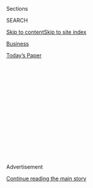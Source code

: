 <div id="app">

<div>

<div>

<div>

<div class="NYTAppHideMasthead css-1q2w90k e1suatyy0">

<div class="section css-ui9rw0 e1suatyy2">

<div class="css-eph4ug er09x8g0">

<div class="css-6n7j50">

</div>

<span class="css-1dv1kvn">Sections</span>

<div class="css-10488qs">

<span class="css-1dv1kvn">SEARCH</span>

</div>

[Skip to content](#site-content)[Skip to site
index](#site-index)

</div>

<div id="masthead-section-label" class="css-1wr3we4 eaxe0e00">

[Business](https://www.nytimes.com/section/business)

</div>

<div class="css-10698na e1huz5gh0">

</div>

</div>

<div id="masthead-bar-one" class="section hasLinks css-15hmgas e1csuq9d3">

<div class="css-uqyvli e1csuq9d0">

</div>

<div class="css-1uqjmks e1csuq9d1">

</div>

<div class="css-9e9ivx">

[](https://myaccount.nytimes.com/auth/login?response_type=cookie&client_id=vi)

</div>

<div class="css-1bvtpon e1csuq9d2">

[Today’s
Paper](https://www.nytimes.com/section/todayspaper)

</div>

</div>

</div>

</div>

<div data-aria-hidden="false">

<div id="site-content" data-role="main">

<div>

<div class="css-1aor85t" style="opacity:0.000000001;z-index:-1;visibility:hidden">

<div class="css-1hqnpie">

<div class="css-epjblv">

<span class="css-17xtcya">[Business](/section/business)</span><span class="css-x15j1o">|</span><span class="css-fwqvlz">U.K.
Bars Huawei for 5G as Tech Battle Between China and the West
Escalates</span>

</div>

<div class="css-k008qs">

<div class="css-1iwv8en">

<span class="css-18z7m18"></span>

<div>

</div>

</div>

<span class="css-1n6z4y">https://nyti.ms/2Zuq5gN</span>

<div class="css-1705lsu">

<div class="css-4xjgmj">

<div class="css-4skfbu" data-role="toolbar" data-aria-label="Social Media Share buttons, Save button, and Comments Panel with current comment count" data-testid="share-tools">

  - 
  - 
  - 
  - 
    
    <div class="css-6n7j50">
    
    </div>

  - 
  - 

</div>

</div>

</div>

</div>

</div>

</div>

<div id="NYT_TOP_BANNER_REGION" class="css-13pd83m">

</div>

<div id="top-wrapper" class="css-1sy8kpn">

<div id="top-slug" class="css-l9onyx">

Advertisement

</div>

[Continue reading the main
story](#after-top)

<div class="ad top-wrapper" style="text-align:center;height:100%;display:block;min-height:250px">

<div id="top" class="place-ad" data-position="top" data-size-key="top">

</div>

</div>

<div id="after-top">

</div>

</div>

<div>

<div id="sponsor-wrapper" class="css-1hyfx7x">

<div id="sponsor-slug" class="css-19vbshk">

Supported by

</div>

[Continue reading the main
story](#after-sponsor)

<div id="sponsor" class="ad sponsor-wrapper" style="text-align:center;height:100%;display:block">

</div>

<div id="after-sponsor">

</div>

</div>

<div class="css-186x18t">

</div>

<div class="css-1vkm6nb ehdk2mb0">

# U.K. Bars Huawei for 5G as Tech Battle Between China and the West Escalates

</div>

Banning the use of the Chinese tech giant’s equipment in high-speed
wireless infrastructure is a major reversal by Prime Minister Boris
Johnson — and a big victory for the Trump administration.

![<span class="css-16f3y1r e13ogyst0">The British government said that
it would ban the purchase of new Huawei equipment for 5G networks,
escalating tensions with
China.</span><span class="css-cch8ym"><span class="css-1dv1kvn">Credit</span><span class="css-cnj6d5 e1z0qqy90" itemprop="copyrightHolder"><span class="css-1ly73wi e1tej78p0">Credit...</span><span>Daniel
Leal-Olivas/Agence France-Presse — Getty
Images</span></span></span>](https://static01.nyt.com/images/2020/07/14/business/14ukhuawei1/14ukhuawei1-videoSixteenByNine3000.jpg)

<div class="css-18e8msd">

<div class="css-vp77d3 epjyd6m0">

<div class="css-1baulvz">

By [<span class="css-1baulvz" itemprop="name">Adam
Satariano</span>](https://www.nytimes.com/by/adam-satariano),
[<span class="css-1baulvz" itemprop="name">Stephen
Castle</span>](https://www.nytimes.com/by/stephen-castle) and
[<span class="css-1baulvz last-byline" itemprop="name">David E.
Sanger</span>](https://www.nytimes.com/by/david-e-sanger)

</div>

</div>

  - 
    
    <div class="css-ld3wwf e16638kd2">
    
    July 14,
    2020
    
    </div>

  - 
    
    <div class="css-4xjgmj">
    
    <div class="css-d8bdto" data-role="toolbar" data-aria-label="Social Media Share buttons, Save button, and Comments Panel with current comment count" data-testid="share-tools">
    
      - 
      - 
      - 
      - 
        
        <div class="css-6n7j50">
        
        </div>
    
      - 
      - 
    
    </div>
    
    </div>

</div>

<div class="css-mdjrty">

[阅读简体中文版](https://cn.nytimes.com/business/20200715/huawei-uk-5g/ "Read in Simplified Chinese")[閱讀繁體中文版](https://cn.nytimes.com/business/20200715/huawei-uk-5g/zh-hant/ "Read in Traditional Chinese")

</div>

</div>

<div class="section meteredContent css-1r7ky0e" name="articleBody" itemprop="articleBody">

<div class="css-1fanzo5 StoryBodyCompanionColumn">

<div class="css-53u6y8">

LONDON — Britain announced on Tuesday that it would ban equipment from
the Chinese technology giant Huawei from the country’s high-speed
wireless network, a victory for the Trump administration that escalates
the battle between Western powers and China over critical technology.

The move reverses a decision in January, when [Britain said Huawei
equipment](https://www.nytimes.com/2020/01/28/technology/britain-huawei-5G.html)
could be used in its new 5G network on a limited basis. Since then,
Prime Minister Boris Johnson has faced growing political pressure
domestically to take a harder line against Beijing, and in May, the
United States imposed [new
restrictions](https://www.nytimes.com/2020/05/15/business/economy/commerce-department-huawei.html)
to disrupt Huawei’s access to important components.

Britain’s about-face signals a new willingness among Western countries
to [confront
China](https://www.nytimes.com/2020/06/29/world/asia/china-hong-kong-security-law-rules.html),
a determination that has grown firmer since Beijing last month adopted a
sweeping law to tighten its grip on Hong Kong, the semiautonomous city
that was a British colony until 1997. On Tuesday, Robert O’Brien,
President Trump’s national security adviser, was in Paris for meetings
about China with counterparts from Britain, France, Germany and Italy.

Huawei’s critics say its close ties to the Chinese government mean
Beijing could use the equipment for espionage or to disrupt
telecommunications — a point the company strongly disputes.

</div>

</div>

<div class="css-1fanzo5 StoryBodyCompanionColumn">

<div class="css-53u6y8">

Arguing that Huawei created too much risk for such a critical,
multibillion-dollar project, the British government said Tuesday that it
would ban the purchase of new Huawei equipment for 5G networks after
December, and that existing gear already installed would need to be
removed from the networks by 2027.

“As facts have changed, so has our approach,” Oliver Dowden, the
government minister in charge of telecommunications, told the House of
Commons on Tuesday afternoon. “This has not been an easy decision, but
it is the right one for the U.K.’s telecoms networks, for our national
security and our economy, both now and indeed in the long run.”

After the British government announced its decision, President Trump
took aim at Huawei during a news conference at the White House, saying
the United States has “confronted untrustworthy Chinese technology and
telecom providers.”

“We convinced many countries, and I did this myself for the most part,
not to use Huawei, because we think it’s an unsafe security risk,” Mr.
Trump said.

Mr. Trump also announced that he was issuing an executive order
formalizing a declaration from late May that the United States would
treat Hong Kong in the same manner as China rather than as a
semiautonomous territory and would impose the same tariffs that it
applies to China. He also said he was signing into law a bipartisan
congressional bill that encourages sanctions against Chinese officials
and entities that take part in the repression of Hong Kong, as well as
financial institutions that do business with those parties.

</div>

</div>

<div class="css-1fanzo5 StoryBodyCompanionColumn">

<div class="css-53u6y8">

The dispute over ** Huawei, the world’s largest maker of
telecommunications equipment, is an early front in a new tech cold war,
with ramifications for internet freedom and surveillance, as well as
emerging technologies like artificial intelligence and robotics.

</div>

</div>

<div>

</div>

<div class="css-1fanzo5 StoryBodyCompanionColumn">

<div class="css-53u6y8">

“The democratic West has woken up late to its overdependence on a
country whose values are diametrically opposed to it,” said Robert
Hannigan, a former head of the British digital surveillance agency GCHQ,
who is now an executive at the cybersecurity firm BlueVoyant. “Huawei
and other Chinese companies present a real cybersecurity risk, but the
primary threat comes from the intent of the Chinese Communist Party, as
we see in Hong Kong.”

Huawei described the announcement on Tuesday as a disappointment and
“bad news for anyone in the U.K. with a mobile phone.”

“It threatens to move Britain into the digital slow lane,” said Ed
Brewster, a spokesman for Huawei U.K. “Regrettably our future in the
U.K. has become politicized; this is about U.S. trade policy and not
security. ”

Until the latest turn of events, Britain had been welcoming of Huawei.
In 2005, it was the first country to offer Huawei a [foothold in
Europe](https://www.nytimes.com/2019/01/22/technology/huawei-europe-china.html),
now the company’s largest market outside China. Huawei financed
university research and a charity started by Prince Charles. And just
last month, [Huawei announced
plans](https://www.huawei.com/en/news/2020/6/huawei-optoelectronics-rd-manufacturing-centre-cambridge)to
spend 1 billion pounds (about $1.25 billion) on a new research center in
Cambridge.

The British experience shows the challenges nations face navigating the
United States-China rift. In moving forward with the ban, Britain risks
retaliation from China, one of its largest and fastest-growing trading
partners, when it is trying to craft a more [open trade
policy](https://www.nytimes.com/2020/07/03/world/europe/johnson-brexit-hong-kong.html)outside
the European Union. China’s ambassador in London, Liu Xiaoming, recently
warned that Britain would “bear the consequences” of treating China with
hostility.

</div>

</div>

<div class="css-1fanzo5 StoryBodyCompanionColumn">

<div class="css-53u6y8">

“The Huawei issue is the first of many complicated decisions we’re going
to have about striking the right balance between our commercial and
economic engagement with China, and our security concerns about how
China uses its power,” said John Sawers, a former chief of the British
intelligence service MI6.

Huawei is the leading provider for towers, masts and other critical
equipment needed to build new wireless networks based on
fifth-generation wireless technology, known as 5G.

New 5G networks are seen as essential infrastructure in an increasingly
digital global economy. The networks will provide faster download speeds
for phone users, but offer even more important potential for commercial
applications in industries such as manufacturing, health care and
transportation.

</div>

</div>

<div class="css-79elbk" data-testid="photoviewer-wrapper">

<div class="css-z3e15g" data-testid="photoviewer-wrapper-hidden">

</div>

<div class="css-1a48zt4 ehw59r15" data-testid="photoviewer-children">

![<span class="css-16f3y1r e13ogyst0" data-aria-hidden="true">Secretary
of State Mike Pompeo with Prime Minister Boris Johnson, who has faced
growing political pressure domestically to take a harder line against
Beijing.</span><span class="css-cnj6d5 e1z0qqy90" itemprop="copyrightHolder"><span class="css-1ly73wi e1tej78p0">Credit...</span><span>Pool
photo by
Wpa</span></span>](https://static01.nyt.com/images/2020/07/14/business/14ukhuawei2/merlin_168094122_c9b26ed6-454f-4f12-b04a-21b9d790133e-articleLarge.jpg?quality=75&auto=webp&disable=upscale)

</div>

</div>

<div class="css-1fanzo5 StoryBodyCompanionColumn">

<div class="css-53u6y8">

Huawei’s technological dominance in this field is viewed as a failure of
industrial policy in the West. American authorities have spent more than
a year pressuring allies to keep Huawei out of communications networks,
warning that the company is a proxy for Beijing and a threat to national
security. The Trump administration encouraged the use of other telecom
equipment makers, including Sweden’s Ericsson and Finland’s Nokia.

At first, countries were resistant, unconvinced that Huawei posed a
grave risk. Britain argued that it had a security system in place to
ensure all Huawei equipment was reviewed before being put inside its
communications networks. The announcement in January stipulated Huawei
would be limited to “noncore” parts of the network.

A turning point came in May, when the Trump administration announced a
rule that would bar Huawei and its suppliers from using American
technology and software. The decision, slated to take effect in
September, could throw Huawei’s supply chain into chaos.

</div>

</div>

<div class="css-1fanzo5 StoryBodyCompanionColumn">

<div class="css-53u6y8">

In Britain, the American announcement added to pressure Mr. Johnson
faced from members of his own Conservative Party to take a harder line
against China, especially after the events in Hong Kong. The government
announced a review of its January decision after the American
punishments were announced.

“American sanctions left the U.K. with little choice,” said Priya Guha,
a former British diplomat who represented the country’s interests in
Silicon Valley. “There was a bit of checkmate by the U.S.”

The Trump administration has taken other steps, some conducted with
little publicity, to undercut China’s position in communications
networks.

The U.S. government on Tuesday published an interim rule that will bar
Pentagon and NASA contractors from using technology from Huawei and
other Chinese telecommunications companies. Some government contractors
say the ban, passed into law two years ago, is too onerous, and the
administration estimates it will cost some $12 billion.

In April, a group of agencies that calls itself Team Telecom, led by the
Justice Department, moved to remove China Telecom, another big wireless
company, from its operations inside the United States. It has long been
operating “points of presence” in U.S. networks that help maintain
internet connections. In a series of classified briefings, American
intelligence agencies accused it of experimenting with rerouting
American traffic through China — though the purpose of that rerouting
was unclear.

The same group moved last month to block the [Pacific Light Cable
Network](https://pldcglobal.com/)— a partnership involving Facebook and
Google among others — from operating an undersea cable linking Hong Kong
and the United States, in what was supposed to be the highest-capacity
undersea Pacific connection for internet traffic.

The Trump administration asked the Federal Communications Commission to
block the connection in Hong Kong, citing concern it “would expose U.S.
communications traffic to collection” by China, through a Chinese firm
operating where the cable landed. Instead, it wants the commission to
approve only direct connections to Taiwan and the Philippines,
undercutting China’s effort to make Hong Kong a key data transfer hub.
It cited the new national security law for Hong Kong, which at the time
was still being drafted.

</div>

</div>

<div class="css-1fanzo5 StoryBodyCompanionColumn">

<div class="css-53u6y8">

But it remains unclear if the steps involving Huawei and others will
achieve Washington’s objective. Chinese firms will still control much of
Asia’s traffic, and that means calls, data and searches will still move
through Chinese switching systems. At best, the U.S. moves can make it
harder for China’s leaders to cut off communications in times of
conflict. But it cannot protect the United States from what Sue Gordon,
the former deputy director of national intelligence, called the process
of “living in a dirty network.”

Still, Robert B. Blair, a senior Commerce Department official who until
recently served as the Trump White House’s chief telecommunications
adviser, told a meeting of the Council on Foreign Relations on Tuesday
that “we scored a major victory” with Britain’s decision.

In Britain, officials warned its ban would add significant costs, and
delay the rollout of 5G by around two years. The new 5G wireless systems
must be built atop existing networks that Huawei had a major role in
constructing. In setting a 2027 deadline, the British government said
moving any faster to remove Huawei gear would produce a greater risk to
the security and resilience of the network.

The ban does not apply to smartphones and other consumer products made
by Huawei, or equipment used in 2G, 3G and 4G networks.

Many see the Huawei dispute as foreshadowing future conflicts, with
other prominent companies becoming entangled. Secretary of State Mike
Pompeo said the United States was considering actions against Chinese
apps, including the hugely popular social media service TikTok, which is
owned by a Chinese internet company.

Britain’s decision to bar Huawei will put pressure on other European
countries. In Germany, Chancellor Angela Merkel is being urged to [keep
the company
out](https://www.nytimes.com/2020/01/16/world/europe/huawei-germany-china-5g-automakers.html)
of a new 5G network, but is weighing the economic fallout for German
automakers, for whom China is a critical market.

“If Huawei is stopped in its tracks, that does represent a very
important inflection point for China’s ability to achieve its
objectives,” said Nigel Inkster, a senior adviser at the International
Institute for Strategic Studies in London who has [written a
book](https://www.hurstpublishers.com/book/the-great-decoupling/) on the
technology battle between the United States and China.

</div>

</div>

<div class="css-1fanzo5 StoryBodyCompanionColumn">

<div class="css-53u6y8">

Mr. Inkster warned that the West risks provoking China if it feels more
economically isolated. “There is a serious need to think hard and deeply
about whether it is realistic to disengage from China totally in these
areas,” he said.

Julian E. Barnes and Edward Wong contributed reporting.

</div>

</div>

<div>

</div>

</div>

<div>

</div>

<div>

</div>

<div>

</div>

<div>

<div id="bottom-wrapper" class="css-1ede5it">

<div id="bottom-slug" class="css-l9onyx">

Advertisement

</div>

[Continue reading the main
story](#after-bottom)

<div id="bottom" class="ad bottom-wrapper" style="text-align:center;height:100%;display:block;min-height:90px">

</div>

<div id="after-bottom">

</div>

</div>

</div>

</div>

</div>

## Site Index

<div>

</div>

## Site Information Navigation

  - [© <span>2020</span> <span>The New York Times
    Company</span>](https://help.nytimes.com/hc/en-us/articles/115014792127-Copyright-notice)

<!-- end list -->

  - [NYTCo](https://www.nytco.com/)
  - [Contact
    Us](https://help.nytimes.com/hc/en-us/articles/115015385887-Contact-Us)
  - [Work with us](https://www.nytco.com/careers/)
  - [Advertise](https://nytmediakit.com/)
  - [T Brand Studio](http://www.tbrandstudio.com/)
  - [Your Ad
    Choices](https://www.nytimes.com/privacy/cookie-policy#how-do-i-manage-trackers)
  - [Privacy](https://www.nytimes.com/privacy)
  - [Terms of
    Service](https://help.nytimes.com/hc/en-us/articles/115014893428-Terms-of-service)
  - [Terms of
    Sale](https://help.nytimes.com/hc/en-us/articles/115014893968-Terms-of-sale)
  - [Site
    Map](https://spiderbites.nytimes.com)
  - [Help](https://help.nytimes.com/hc/en-us)
  - [Subscriptions](https://www.nytimes.com/subscription?campaignId=37WXW)

</div>

</div>

</div>

</div>
